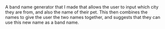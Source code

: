 A band name generator that I made that allows the user to input which city they are from, and also the name of their pet. This then combines the names to give the user the two names together, and suggests that they can use this new name as a band name.
